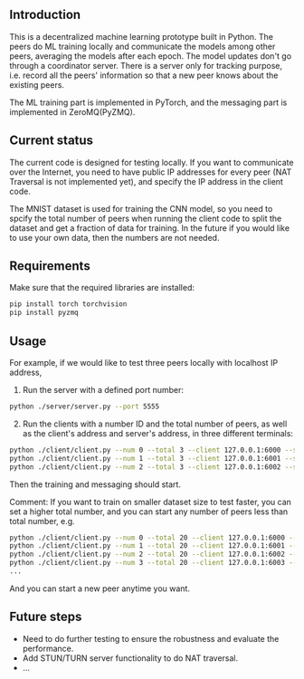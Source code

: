 ## Introduction

This is a decentralized machine learning prototype built in Python. The peers do ML training locally and communicate the models among other peers, averaging the models after each epoch. The model updates don't go through a coordinator server. There is a server only for tracking purpose, i.e. record all the peers' information so that a new peer knows about the existing peers.

The ML training part is implemented in PyTorch, and the messaging part is implemented in ZeroMQ(PyZMQ).

## Current status

The current code is designed for testing locally. If you want to communicate over the Internet, you need to have public IP addresses for every peer (NAT Traversal is not implemented yet), and specify the IP address in the client code.

The MNIST dataset is used for training the CNN model, so you need to spcify the total number of peers when running the client code to split the dataset and get a fraction of data for training. In the future if you would like to use your own data, then the numbers are not needed.

## Requirements

Make sure that the required libraries are installed:
```Bash
pip install torch torchvision
pip install pyzmq
```

## Usage

For example, if we would like to test three peers locally with localhost IP address,

1. Run the server with a defined port number:

```Bash
python ./server/server.py --port 5555
```

2. Run the clients with a number ID and the total number of peers, as well as the client's address and server's address, in three different terminals:

```Bash
python ./client/client.py --num 0 --total 3 --client 127.0.0.1:6000 --server 127.0.0.1:5555
python ./client/client.py --num 1 --total 3 --client 127.0.0.1:6001 --server 127.0.0.1:5555
python ./client/client.py --num 2 --total 3 --client 127.0.0.1:6002 --server 127.0.0.1:5555
```

Then the training and messaging should start. 

Comment: If you want to train on smaller dataset size to test faster, you can set a higher total number, and you can start any number of peers less than total number, e.g.
```Bash
python ./client/client.py --num 0 --total 20 --client 127.0.0.1:6000 --server 127.0.0.1:5555
python ./client/client.py --num 1 --total 20 --client 127.0.0.1:6001 --server 127.0.0.1:5555
python ./client/client.py --num 2 --total 20 --client 127.0.0.1:6002 --server 127.0.0.1:5555
python ./client/client.py --num 3 --total 20 --client 127.0.0.1:6003 --server 127.0.0.1:5555
...
```
And you can start a new peer anytime you want.

## Future steps
- Need to do further testing to ensure the robustness and evaluate the performance.
- Add STUN/TURN server functionality to do NAT traversal.
- ...
